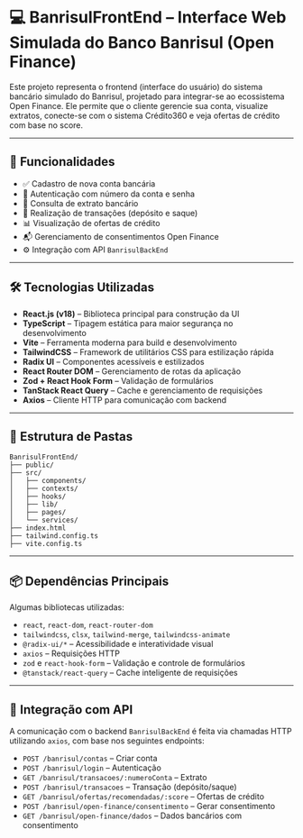 
# 💻 BanrisulFrontEnd – Interface Web Simulada do Banco Banrisul (Open Finance)

Este projeto representa o frontend (interface do usuário) do sistema bancário simulado do Banrisul, projetado para integrar-se ao ecossistema Open Finance. Ele permite que o cliente gerencie sua conta, visualize extratos, conecte-se com o sistema Crédito360 e veja ofertas de crédito com base no score.

---

## 🧩 Funcionalidades

- ✅ Cadastro de nova conta bancária
- 🔐 Autenticação com número da conta e senha
- 📄 Consulta de extrato bancário
- 💸 Realização de transações (depósito e saque)
- 📊 Visualização de ofertas de crédito
- 📬 Gerenciamento de consentimentos Open Finance
- ⚙️ Integração com API `BanrisulBackEnd`

---

## 🛠️ Tecnologias Utilizadas

- **React.js (v18)** – Biblioteca principal para construção da UI
- **TypeScript** – Tipagem estática para maior segurança no desenvolvimento
- **Vite** – Ferramenta moderna para build e desenvolvimento
- **TailwindCSS** – Framework de utilitários CSS para estilização rápida
- **Radix UI** – Componentes acessíveis e estilizados
- **React Router DOM** – Gerenciamento de rotas da aplicação
- **Zod + React Hook Form** – Validação de formulários
- **TanStack React Query** – Cache e gerenciamento de requisições
- **Axios** – Cliente HTTP para comunicação com backend

---

## 📁 Estrutura de Pastas

```
BanrisulFrontEnd/
├── public/
├── src/
│   ├── components/
│   ├── contexts/
│   ├── hooks/
│   ├── lib/
│   ├── pages/
│   └── services/
├── index.html
├── tailwind.config.ts
├── vite.config.ts
```

---

## 📦 Dependências Principais

Algumas bibliotecas utilizadas:

- `react`, `react-dom`, `react-router-dom`
- `tailwindcss`, `clsx`, `tailwind-merge`, `tailwindcss-animate`
- `@radix-ui/*` – Acessibilidade e interatividade visual
- `axios` – Requisições HTTP
- `zod` e `react-hook-form` – Validação e controle de formulários
- `@tanstack/react-query` – Cache inteligente de requisições


---

## 🔄 Integração com API

A comunicação com o backend `BanrisulBackEnd` é feita via chamadas HTTP utilizando `axios`, com base nos seguintes endpoints:

- `POST /banrisul/contas` – Criar conta
- `POST /banrisul/login` – Autenticação
- `GET /banrisul/transacoes/:numeroConta` – Extrato
- `POST /banrisul/transacoes` – Transação (depósito/saque)
- `GET /banrisul/ofertas/recomendadas/:score` – Ofertas de crédito
- `POST /banrisul/open-finance/consentimento` – Gerar consentimento
- `GET /banrisul/open-finance/dados` – Dados bancários com consentimento
